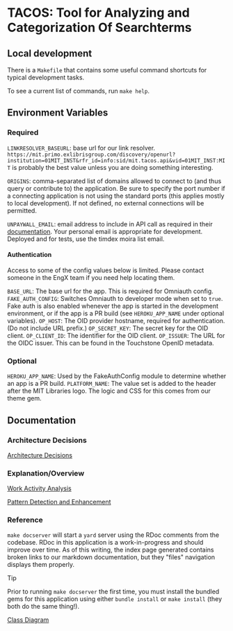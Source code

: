 # TACOS: Tool for Analyzing and Categorization Of Searchterms

## Local development

There is a `Makefile` that contains some useful command shortcuts for typical development tasks.

To see a current list of commands, run `make help`.

## Environment Variables

### Required

`LINKRESOLVER_BASEURL`: base url for our link resolver. `https://mit.primo.exlibrisgroup.com/discovery/openurl?institution=01MIT_INST&rfr_id=info:sid/mit.tacos.api&vid=01MIT_INST:MIT` is probably the best value unless you are doing something interesting.

`ORIGINS`: comma-separated list of domains allowed to connect to (and thus query or contribute to) the application. Be sure to specify the port number if a connecting application is not using the standard ports (this applies mostly to local development). If not defined, no external connections will be permitted.

`UNPAYWALL_EMAIL`: email address to include in API call as required in their [documentation](https://unpaywall.org/products/api). Your personal email is appropriate for development. Deployed and for tests, use the timdex moira list email.

#### Authentication

Access to some of the config values below is limited. Please contact someone in the EngX team if you need help locating
them.

`BASE_URL`: The base url for the app. This is required for Omniauth config.
`FAKE_AUTH_CONFIG`: Switches Omniauth to developer mode when set to `true`. Fake auth is also enabled whenever the
app is started in the development environment, or if the app is a PR build (see `HEROKU_APP_NAME` under optional
variables).
`OP_HOST`: The OID provider hostname, required for authentication. (Do not include URL prefix.)
`OP_SECRET_KEY`: The secret key for the OID client.
`OP_CLIENT_ID`: The identifier for the OID client.
`OP_ISSUER`: The URL for the OIDC issuer. This can be found in the Touchstone OpenID metadata.

### Optional

`HEROKU_APP_NAME`: Used by the FakeAuthConfig module to determine whether an app is a PR build.
`PLATFORM_NAME`: The value set is added to the header after the MIT Libraries logo. The logic and CSS for this comes from our theme gem.

## Documentation

### Architecture Decisions

[Architecture Decisions](docs/architecture-decisions/)

### Explanation/Overview

[Work Activity Analysis](docs/explanation/work-activity-analysis.md)

[Pattern Detection and Enhancement](docs/explanation/pattern_detection_and_enhancement.md)

### Reference

`make docserver` will start a `yard` server using the RDoc comments from the codebase. RDoc in this application is a work-in-progress and should improve over time. As of this writing, the index page generated contains broken links to our markdown documentation, but they "files" navigation displays them properly.

> [!TIP]  
> Prior to running `make docserver` the first time, you must install the bundled gems for this application using either `bundle install` or `make install` (they both do the same thing!).

[Class Diagram](docs/reference/classes.md)
